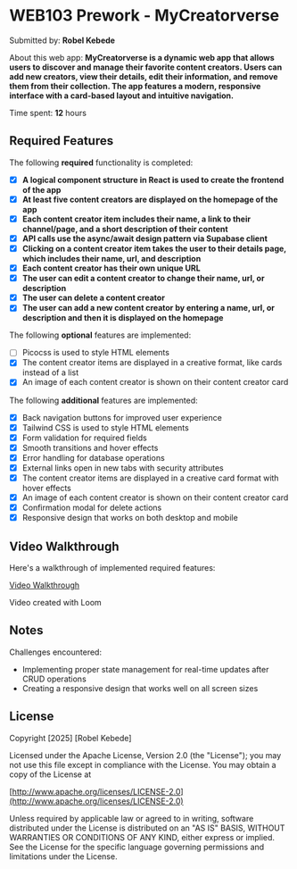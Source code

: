 # WEB103 Prework - MyCreatorverse

Submitted by: **Robel Kebede**

About this web app: **MyCreatorverse is a dynamic web app that allows users to discover and manage their favorite content creators. Users can add new creators, view their details, edit their information, and remove them from their collection. The app features a modern, responsive interface with a card-based layout and intuitive navigation.**

Time spent: **12** hours

## Required Features

The following **required** functionality is completed:

- [x] **A logical component structure in React is used to create the frontend of the app**
- [x] **At least five content creators are displayed on the homepage of the app**
- [x] **Each content creator item includes their name, a link to their channel/page, and a short description of their content**
- [x] **API calls use the async/await design pattern via Supabase client**
- [x] **Clicking on a content creator item takes the user to their details page, which includes their name, url, and description**
- [x] **Each content creator has their own unique URL**
- [x] **The user can edit a content creator to change their name, url, or description**
- [x] **The user can delete a content creator**
- [x] **The user can add a new content creator by entering a name, url, or description and then it is displayed on the homepage**

The following **optional** features are implemented:

- [ ] Picocss is used to style HTML elements
- [x] The content creator items are displayed in a creative format, like cards instead of a list
- [x] An image of each content creator is shown on their content creator card

The following **additional** features are implemented:

- [x] Back navigation buttons for improved user experience
- [x] Tailwind CSS is used to style HTML elements
- [x] Form validation for required fields
- [x] Smooth transitions and hover effects
- [x] Error handling for database operations
- [x] External links open in new tabs with security attributes
- [x] The content creator items are displayed in a creative card format with hover effects
- [x] An image of each content creator is shown on their content creator card
- [x] Confirmation modal for delete actions
- [x] Responsive design that works on both desktop and mobile

## Video Walkthrough

Here's a walkthrough of implemented required features:

[Video Walkthrough](https://www.loom.com/share/081d30cbcf20464fa12c840fc54bb018?sid=23010242-75b3-44b2-8312-7b8a6391648b)

Video created with Loom

## Notes

Challenges encountered:

- Implementing proper state management for real-time updates after CRUD operations
- Creating a responsive design that works well on all screen sizes

## License

Copyright [2025] [Robel Kebede]

Licensed under the Apache License, Version 2.0 (the "License"); you may not use this file except in compliance with the License. You may obtain a copy of the License at

[http://www.apache.org/licenses/LICENSE-2.0](http://www.apache.org/licenses/LICENSE-2.0)

Unless required by applicable law or agreed to in writing, software distributed under the License is distributed on an "AS IS" BASIS, WITHOUT WARRANTIES OR CONDITIONS OF ANY KIND, either express or implied. See the License for the specific language governing permissions and limitations under the License.
